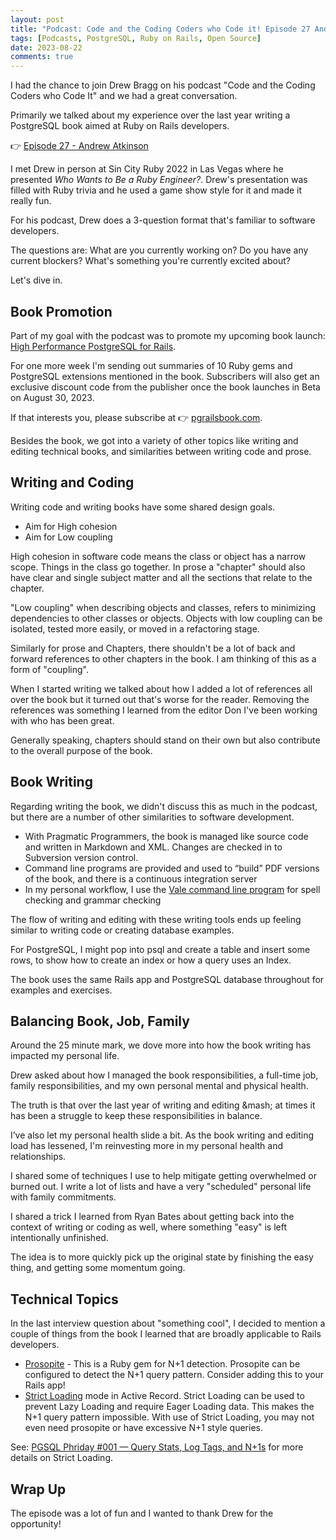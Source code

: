 ```yaml
---
layout: post
title: "Podcast: Code and the Coding Coders who Code it! Episode 27 Andrew Atkinson 🎙️"
tags: [Podcasts, PostgreSQL, Ruby on Rails, Open Source]
date: 2023-08-22
comments: true
---
```


I had the chance to join Drew Bragg on his podcast "Code and the Coding Coders who Code It" and we had a great conversation.

Primarily we talked about my experience over the last year writing a PostgreSQL book aimed at Ruby on Rails developers.

👉 [Episode 27 - Andrew Atkinson](https://podcast.drbragg.dev/episodes/episode-27-andrew-atkinson/)

I met Drew in person at Sin City Ruby 2022 in Las Vegas where he presented *Who Wants to Be a Ruby Engineer?*. Drew's presentation was filled with Ruby trivia and he used a game show style for it and made it really fun.

For his podcast, Drew does a 3-question format that's familiar to software developers.

The questions are: What are you currently working on? Do you have any current blockers? What's something you're currently excited about?

Let's dive in.

## Book Promotion
Part of my goal with the podcast was to promote my upcoming book launch: [High Performance PostgreSQL for Rails](https://pgrailsbook.com).

For one more week I'm sending out summaries of 10 Ruby gems and PostgreSQL extensions mentioned in the book. Subscribers will also get an exclusive discount code from the publisher once the book launches in Beta on August 30, 2023.

If that interests you, please subscribe at 👉 [pgrailsbook.com](https://pgrailsbook.com).

Besides the book, we got into a variety of other topics like writing and editing technical books, and similarities between writing code and prose.

## Writing and Coding
Writing code and writing books have some shared design goals.

* Aim for High cohesion
* Aim for Low coupling

High cohesion in software code means the class or object has a narrow scope. Things in the class go together. In prose a "chapter" should also have clear and single subject matter and all the sections that relate to the chapter.

"Low coupling" when describing objects and classes, refers to minimizing dependencies to other classes or objects. Objects with low coupling can be isolated, tested more easily, or moved in a refactoring stage.

Similarly for prose and Chapters, there shouldn't be a lot of back and forward references to other chapters in the book. I am thinking of this as a form of "coupling".

When I started writing we talked about how I added a lot of references all over the book but it turned out that's worse for the reader. Removing the references was something I learned from the editor Don I've been working with who has been great.

Generally speaking, chapters should stand on their own but also contribute to the overall purpose of the book.

## Book Writing
Regarding writing the book, we didn't discuss this as much in the podcast, but there are a number of other similarities to software development.

* With Pragmatic Programmers, the book is managed like source code and written in Markdown and XML. Changes are checked in to Subversion version control.
* Command line programs are provided and used to “build” PDF versions of the book, and there is a continuous integration server
* In my personal workflow, I use the [Vale command line program](/blog/2023/05/26/better-writing-vale) for spell checking and grammar checking

The flow of writing and editing with these writing tools ends up feeling similar to writing code or creating database examples.

For PostgreSQL, I might pop into psql and create a table and insert some rows, to show how to create an index or how a query uses an Index.

The book uses the same Rails app and PostgreSQL database throughout for examples and exercises.

## Balancing Book, Job, Family
Around the 25 minute mark, we dove more into how the book writing has impacted my personal life.

Drew asked about how I managed the book responsibilities, a full-time job, family responsibilities, and my own personal mental and physical health.

The truth is that over the last year of writing and editing &mash; at times it has been a struggle to keep these responsibilities in balance.

I’ve also let my personal health slide a bit. As the book writing and editing load has lessened, I'm reinvesting more in my personal health and relationships.

I shared some of techniques I use to help mitigate getting overwhelmed or burned out. I write a lot of lists and have a very "scheduled" personal life with family commitments.

I shared a trick I learned from Ryan Bates about getting back into the context of writing or coding as well, where something "easy" is left intentionally unfinished.

The idea is to more quickly pick up the original state by finishing the easy thing, and getting some momentum going.


## Technical Topics
In the last interview question about "something cool", I decided to mention a couple of things from the book I learned that are broadly applicable to Rails developers.

* [Prosopite](https://github.com/charkost/prosopite) - This is a Ruby gem for N+1 detection. Prosopite can be configured to detect the N+1 query pattern. Consider adding this to your Rails app!
* [Strict Loading](https://rubyonrails.org/2020/2/21/this-week-in-rails-strict-loading-in-active-record-and-more) mode in Active Record. Strict Loading can be used to prevent Lazy Loading and require Eager Loading data. This makes the N+1 query pattern impossible. With use of Strict Loading, you may not even need prosopite or have excessive N+1 style queries.

See: [PGSQL Phriday #001 — Query Stats, Log Tags, and N+1s](/blog/2022/10/07/pgsqlphriday-2-truths-lie) for more details on Strict Loading.

## Wrap Up
The episode was a lot of fun and I wanted to thank Drew for the opportunity!
